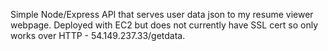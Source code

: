 Simple Node/Express API that serves user data json to my resume viewer webpage.  Deployed with EC2 but does not currently have SSL cert so only works over HTTP - 54.149.237.33/getdata.